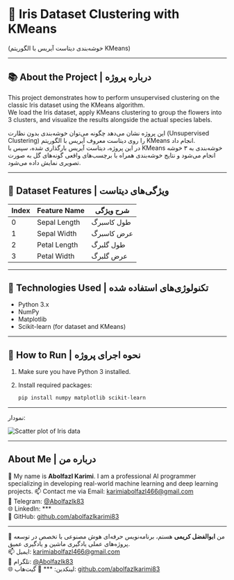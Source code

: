 # 🌸 Iris Dataset Clustering with KMeans  
(خوشه‌بندی دیتاست آیریس با الگوریتم KMeans)

---

## 📚 About the Project | درباره پروژه

This project demonstrates how to perform unsupervised clustering on the classic Iris dataset using the KMeans algorithm.  
We load the Iris dataset, apply KMeans clustering to group the flowers into 3 clusters, and visualize the results alongside the actual species labels.  

این پروژه نشان می‌دهد چگونه می‌توان خوشه‌بندی بدون نظارت (Unsupervised Clustering) را روی دیتاست معروف آیریس با الگوریتم KMeans انجام داد.  
در این پروژه، دیتاست آیریس بارگذاری شده، سپس با KMeans خوشه‌بندی به ۳ خوشه انجام می‌شود و نتایج خوشه‌بندی همراه با برچسب‌های واقعی گونه‌های گل به صورت تصویری نمایش داده می‌شود.

---

## 🧩 Dataset Features | ویژگی‌های دیتاست

| Index | Feature Name    | شرح ویژگی              |
|-------|-----------------|------------------------|
| 0     | Sepal Length    | طول کاسبرگ             |
| 1     | Sepal Width     | عرض کاسبرگ             |
| 2     | Petal Length    | طول گلبرگ              |
| 3     | Petal Width     | عرض گلبرگ              |

---

## 🔧 Technologies Used | تکنولوژی‌های استفاده شده

- Python 3.x  
- NumPy  
- Matplotlib  
- Scikit-learn (for dataset and KMeans)

---

## 🚀 How to Run | نحوه اجرای پروژه

1. Make sure you have Python 3 installed.  
2. Install required packages:

   ```bash
   pip install numpy matplotlib scikit-learn

---
نمودار:





![Scatter plot of Iris data](iris_kmeans_plot.png)



---
## About Me | درباره من

👋 My name is **Abolfazl Karimi**. I am a professional AI programmer specializing in developing real-world machine learning and deep learning projects. 
📫 Contact me via Email: karimiabolfazl466@gmail.com  
📱 Telegram: [@Abolfazlk83](https://t.me/Abolfazlk83)   
🌐 LinkedIn: ***  
🐙 GitHub: [github.com/abolfazlkarimi83](https://github.com/abolfazlkarimi83)

---

👋 من **ابوالفضل کریمی** هستم، برنامه‌نویس حرفه‌ای هوش مصنوعی با تخصص در توسعه پروژه‌های عملی یادگیری ماشین و یادگیری عمیق.  
📫 ایمیل: karimiabolfazl466@gmail.com  
📱 تلگرام: [@Abolfazlk83](https://t.me/Abolfazlk83)  
🌐 لینکدین: *** 
🐙 گیت‌هاب: [github.com/abolfazlkarimi83](https://github.com/abolfazlkarimi83)

